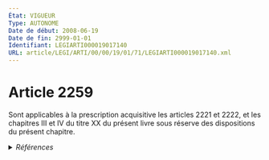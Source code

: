```yaml
---
État: VIGUEUR
Type: AUTONOME
Date de début: 2008-06-19
Date de fin: 2999-01-01
Identifiant: LEGIARTI000019017140
URL: article/LEGI/ARTI/00/00/19/01/71/LEGIARTI000019017140.xml
---
```


<h1>Article 2259</h1>

Sont applicables à la prescription acquisitive les articles 2221 et 2222, et les
chapitres III et IV du titre XX du présent livre sous réserve des dispositions
du présent chapitre.


<details>
  <summary><em>Références</em></summary>

  <h2>Articles faisant référence à l'article</h2>
  
  <ul>
    <li>
      <a href="https://legal.tricoteuses.fr//redirection/LEGIARTI000006447308?vers=git&vers=legifrance">Code civil - article 2222 AUTONOME MODIFIE, en vigueur du 1804-03-21 au 2008-06-19</a> CITATION cible
    </li>
    <li>
      <a href="https://legal.tricoteuses.fr//redirection/LEGIARTI000019017122?vers=git&vers=legifrance">Code civil - article 2222 AUTONOME VIGUEUR, en vigueur depuis le 2008-06-19</a> CITATION cible
    </li>
    <li>
      <a href="https://legal.tricoteuses.fr//redirection/LEGIARTI000006447299?vers=git&vers=legifrance">Code civil - article 2221 AUTONOME MODIFIE, en vigueur du 1804-03-21 au 2008-06-19</a> CITATION cible
    </li>
    <li>
      <a href="https://legal.tricoteuses.fr//redirection/LEGIARTI000019014275?vers=git&vers=legifrance">LOI n° 2008-561 du 17 juin 2008 portant réforme de la prescription en matière civile - article 2 ENTIEREMENT_MODIF</a> MODIFIE source
    </li>
    <li>
      <a href="https://legal.tricoteuses.fr//redirection/LEGIARTI000019017124?vers=git&vers=legifrance">Code civil - article 2221 AUTONOME VIGUEUR, en vigueur depuis le 2008-06-19</a> CITATION cible
    </li>
  </ul>
  
  <h2>Références faites par l'article</h2>
  
  <ul>
    <li>
      2008-06-17 MODIFIE cible <a href="https://legal.tricoteuses.fr//redirection/LEGIARTI000019014275?vers=git&vers=legifrance">LOI n° 2008-561 du 17 juin 2008 portant réforme de la prescription en matière civile - article 2 ENTIEREMENT_MODIF</a>
    </li>
    <li>
      2999-01-01 CITATION source <a href="https://legal.tricoteuses.fr//redirection/LEGIARTI000006447299?vers=git&vers=legifrance">Code civil - article 2221 AUTONOME MODIFIE, en vigueur du 1804-03-21 au 2008-06-19</a>
    </li>
    <li>
      2999-01-01 CITATION source <a href="https://legal.tricoteuses.fr//redirection/LEGIARTI000006447308?vers=git&vers=legifrance">Code civil - article 2222 AUTONOME MODIFIE, en vigueur du 1804-03-21 au 2008-06-19</a>
    </li>
  </ul>
</details>
